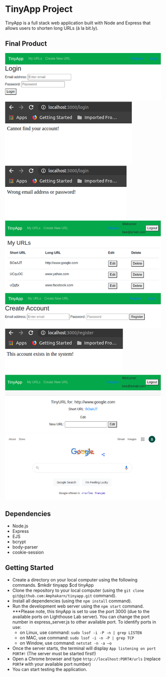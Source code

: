 # TinyApp Project

TinyApp is a full stack web application built with Node and Express that allows users to shorten long URLs (à la bit.ly).

## Final Product

!["screenshot login page"](https://github.com/Amphakarn/tinyapp/blob/master/docs/login-page.png?raw=true)
!["screenshot message displayed when a user login with an invalid account"](https://github.com/Amphakarn/tinyapp/blob/master/docs/error-msg-account-not-exist-in-db.png?raw=true)
!["screenshot message displayed when a user login with a wrong email or password"](https://github.com/Amphakarn/tinyapp/blob/master/docs/error-msg-invalid-email-or-pwd.png?raw=true)
!["screenshot urls page associated to the valid logged in user"](https://github.com/Amphakarn/tinyapp/blob/master/docs/urls-page.png?raw=true)
!["screenshot register page"](https://github.com/Amphakarn/tinyapp/blob/master/docs/register-page.png?raw=true)
!["screenshot error message displayed when a user registers with an existing account in the database"](https://github.com/Amphakarn/tinyapp/blob/master/docs/error-msg-account-exist.png?raw=true)
!["screenshot edit long URL page"](https://github.com/Amphakarn/tinyapp/blob/master/docs/edit-long-url-page.png?raw=true)
!["screenshot displayed a successfully redirected from a short URL to the long URL website"](https://github.com/Amphakarn/tinyapp/blob/master/docs/redirect-to-long-url-page.png?raw=true)


## Dependencies

- Node.js
- Express
- EJS
- bcrypt
- body-parser
- cookie-session

## Getting Started

- Create a directory on your local computer using the following commands.
    $mkdir tinyapp
    $cd tinyApp
- Clone the repository to your local computer (using the `git clone git@github.com:Amphakarn/tinyapp.git` command).
- Install all dependencies (using the `npm install` command).
- Run the development web server using the `npm start` command.
  ***Please note, this tinyApp is set to use the port 3000 (due to the available ports on Lighthouse Lab server). You can change the port number in express_server.js to other available port. To identify ports in use:
    - on Linux, use command: `sudo lsof -i -P -n | grep LISTEN`
    - on MAC, use command: `sudo lsof -i -n -P | grep TCP`
    - on Window, use command: `netstat -n -a –o`
- Once the server starts, the terminal will display `App listening on port PORT#!` (The server must be started first!)
- Open a Chrome browser and type `http://localhost:PORT#/urls` (replace `PORT#` with your available port number)
- You can start testing the application.